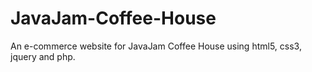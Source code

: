 # JavaJam-Coffee-House
An e-commerce website for JavaJam Coffee House using html5, css3, jquery and php. 
